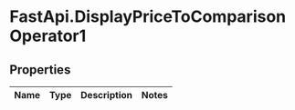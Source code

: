 # FastApi.DisplayPriceToComparisonOperator1

## Properties
Name | Type | Description | Notes
------------ | ------------- | ------------- | -------------
